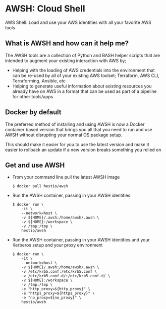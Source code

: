 # AWSH: Cloud Shell

AWS Shell: Load and use your AWS identities with all your favorite AWS tools

## What is AWSH and how can it help me?

The AWSH tools are a collection of Python and BASH helper scripts that are intended to augment your existing interaction with AWS by;

- Helping with the loading of AWS credentials into the environment that can be re-used by all of your existing AWS toolset; Terraform, AWS CLI, Terraforming, Ansible, etc
- Helping to generate useful information about existing resources you already have on AWS in a format that can be used as part of a pipeline for other tools/apps


## Docker by default

The preferred method of installing and using AWSH is now a Docker container based version that brings you all that you need to run and use AWSH without disrupting your normal OS package setup.

This should make it easier for you to use the latest version and make it easier to rollback an update if a new version breaks something you relied on


## Get and use AWSH

- From your command line pull the latest AWSH image

    ```console
    $ docker pull hestio/awsh
    ```

- Run the AWSH container, passing in your AWSH identities

    ```console
    $ docker run \
        -it \
        --network=host \
        -v ${HOME}/.awsh:/home/awsh/.awsh \
        -v ${HOME}:/workspace \
        -v /tmp:/tmp \        
        hestio/awsh
    ```

- Run the AWSH container, passing in your AWSH identities and your Kerberos setup and your proxy environment

    ```console
    $ docker run \
        -it \
        --network=host \
        -v ${HOME}/.awsh:/home/awsh/.awsh \
        -v /etc/krb5.conf:/etc/krb5.conf \
        -v /etc/krb5.conf.d/:/etc/krb5.conf.d/ \
        -v ${HOME}:/workspace \
        -v /tmp:/tmp \
        -e "http_proxy=${http_proxy}" \
        -e "https_proxy=${https_proxy}" \
        -e "no_proxy=${no_proxy}" \
        hestio/awsh
    ```
